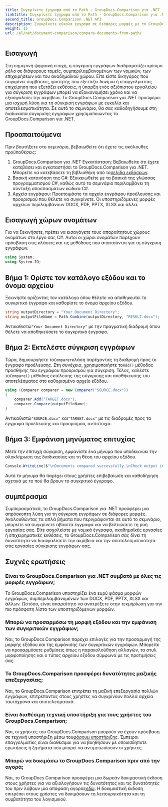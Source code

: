 ```yaml
---
title: Συγκρίνετε έγγραφα από το Path - GroupDocs.Comparison για .NET
linktitle: Συγκρίνετε έγγραφα από το Path - GroupDocs.Comparison για .NET
second_title: GroupDocs.Comparison .NET API
description: Συγκρίνετε εύκολα έγγραφα σε διάφορες μορφές με το GroupDocs.Comparison για .NET. Εξοικονομήστε χρόνο και εξασφαλίστε ακρίβεια σε νομικές, ακαδημαϊκές και επιχειρηματικές εργασίες.
weight: 15
url: /el/net/document-comparison/compare-documents-from-path/
---
```

## Εισαγωγή
Στη σημερινή ψηφιακή εποχή, η σύγκριση εγγράφων διαδραματίζει κρίσιμο ρόλο σε διάφορους τομείς, συμπεριλαμβανομένων των νομικών, των επιχειρήσεων και του ακαδημαϊκού χώρου. Είτε είστε δικηγόρος που συγκρίνει συμβάσεις, φοιτητής που εξετάζει δοκίμια ή επαγγελματίας επιχείρηση που εξετάζει εκθέσεις, η ύπαρξη ενός αξιόπιστου εργαλείου για σύγκριση εγγράφων μπορεί να εξοικονομήσει χρόνο και να εξασφαλίσει την ακρίβεια. Το GroupDocs.Comparison για .NET προσφέρει μια ισχυρή λύση για τη σύγκριση εγγράφων με ευκολία και αποτελεσματικότητα. Σε αυτό το σεμινάριο, θα σας καθοδηγήσουμε στη διαδικασία σύγκρισης εγγράφων χρησιμοποιώντας το GroupDocs.Comparison για .NET.
## Προαπαιτούμενα
Πριν βουτήξετε στο σεμινάριο, βεβαιωθείτε ότι έχετε τις ακόλουθες προϋποθέσεις:
1. GroupDocs.Comparison για .NET Εγκατάσταση: Βεβαιωθείτε ότι έχετε κατεβάσει και εγκαταστήσει το GroupDocs.Comparison για .NET. Μπορείτε να κατεβάσετε τη βιβλιοθήκη από το[σελίδα εκδόσεων](https://releases.groupdocs.com/comparison/net/).
2. Βασική κατανόηση της C#: Εξοικειωθείτε με τα βασικά της γλώσσας προγραμματισμού C#, καθώς αυτό το σεμινάριο περιλαμβάνει τη σύνταξη αποσπασμάτων κώδικα C#.
3. Αρχεία εγγράφου: Προετοιμάστε τα αρχεία εγγράφου προέλευσης και προορισμού που θέλετε να συγκρίνετε. Οι υποστηριζόμενες μορφές αρχείων περιλαμβάνουν DOCX, PDF, PPTX, XLSX και άλλα.

## Εισαγωγή χώρων ονομάτων
Για να ξεκινήσετε, πρέπει να εισαγάγετε τους απαραίτητους χώρους ονομάτων στο έργο σας C#. Αυτοί οι χώροι ονομάτων παρέχουν πρόσβαση στις κλάσεις και τις μεθόδους που απαιτούνται για τη σύγκριση εγγράφων.
```csharp
using System;
using System.IO;
```
## Βήμα 1: Ορίστε τον κατάλογο εξόδου και το όνομα αρχείου
Ξεκινήστε ορίζοντας τον κατάλογο όπου θέλετε να αποθηκευτεί το συγκριτικό έγγραφο και καθορίστε το όνομα αρχείου εξόδου.
```csharp
string outputDirectory = "Your Document Directory";
string outputFileName = Path.Combine(outputDirectory, "RESULT.docx");
```
 Αντικαθιστώ`"Your Document Directory"` με την πραγματική διαδρομή όπου θέλετε να αποθηκεύσετε το συγκριτικό έγγραφο.
## Βήμα 2: Εκτελέστε σύγκριση εγγράφων
 Τώρα, δημιουργήστε το`Comparer`κλάση παρέχοντας τη διαδρομή προς το έγγραφο προέλευσης. Στη συνέχεια, χρησιμοποιήστε το`Add()` μέθοδος προσθήκης του εγγράφου προορισμού για σύγκριση. Τέλος, καλέστε το`Compare()` μέθοδος εκτέλεσης της σύγκρισης και αποθήκευσης του αποτελέσματος στο καθορισμένο αρχείο εξόδου.
```csharp
using (Comparer comparer = new Comparer("SOURCE.docx"))
{
    comparer.Add("TARGET.docx");
    comparer.Compare(outputFileName);
}
```
 Αντικαθιστώ`"SOURCE.docx"` και`"TARGET.docx"` με τις διαδρομές προς τα έγγραφα προέλευσης και προορισμού, αντίστοιχα.
## Βήμα 3: Εμφάνιση μηνύματος επιτυχίας
Μετά την επιτυχή σύγκριση, εμφανίστε ένα μήνυμα που υποδεικνύει την ολοκλήρωση της διαδικασίας και τη θέση του αρχείου εξόδου.
```csharp
Console.WriteLine($"\nDocuments compared successfully.\nCheck output in {outputDirectory}.");
```
Αυτό το μήνυμα θα παρέχει στους χρήστες επιβεβαίωση και καθοδήγηση σχετικά με το πού θα βρουν το συγκριτικό έγγραφο.

## συμπέρασμα
Συμπερασματικά, το GroupDocs.Comparison για .NET προσφέρει μια απρόσκοπτη λύση για τη σύγκριση εγγράφων σε διάφορες μορφές. Ακολουθώντας τα απλά βήματα που περιγράφονται σε αυτό το σεμινάριο, μπορείτε να συγκρίνετε αβίαστα έγγραφα και να βελτιώσετε τη ροή εργασίας σας. Είτε ασχολείστε με νομικά έγγραφα, ακαδημαϊκές εργασίες ή επιχειρηματικές εκθέσεις, το GroupDocs.Comparison σάς δίνει τη δυνατότητα να διασφαλίσετε την ακρίβεια και την αποτελεσματικότητα στις εργασίες σύγκρισης εγγράφων σας.
## Συχνές ερωτήσεις
### Είναι το GroupDocs.Comparison για .NET συμβατό με όλες τις μορφές εγγράφων;
Το GroupDocs.Comparison υποστηρίζει ένα ευρύ φάσμα μορφών εγγράφων, συμπεριλαμβανομένων των DOCX, PDF, PPTX, XLSX και άλλων. Ωστόσο, είναι απαραίτητο να ανατρέξετε στην τεκμηρίωση για την πιο πρόσφατη λίστα των υποστηριζόμενων μορφών.
### Μπορώ να προσαρμόσω τη μορφή εξόδου και την εμφάνιση των συγκριτικών εγγράφων;
Ναι, το GroupDocs.Comparison παρέχει επιλογές για την προσαρμογή της μορφής εξόδου και της εμφάνισης των συγκριτικών εγγράφων. Μπορείτε να προσαρμόσετε ρυθμίσεις όπως η παρακολούθηση αλλαγών, τα στυλ μορφοποίησης και ο τύπος αρχείου εξόδου σύμφωνα με τις προτιμήσεις σας.
### Το GroupDocs.Comparison προσφέρει δυνατότητες μαζικής επεξεργασίας;
Ναι, το GroupDocs.Comparison επιτρέπει τη μαζική επεξεργασία πολλών εγγράφων, επιτρέποντας στους χρήστες να συγκρίνουν πολλά αρχεία ταυτόχρονα και αποτελεσματικά.
### Είναι διαθέσιμη τεχνική υποστήριξη για τους χρήστες του GroupDocs.Comparison;
 Ναι, οι χρήστες του GroupDocs.Comparison μπορούν να έχουν πρόσβαση σε τεχνική υποστήριξη μέσω του[φόρουμ υποστήριξης](https://forum.groupdocs.com/c/comparison/12). Έμπειροι επαγγελματίες είναι διαθέσιμοι για να βοηθήσουν με οποιεσδήποτε ερωτήσεις ή ζητήματα που μπορεί να αντιμετωπίσουν οι χρήστες.
### Μπορώ να δοκιμάσω το GroupDocs.Comparison πριν από την αγορά;
 Ναι, το GroupDocs.Comparison προσφέρει μια δωρεάν δοκιμαστική έκδοση στους χρήστες για να αξιολογήσουν τις δυνατότητες και τις δυνατότητές του πριν λάβουν μια απόφαση αγοράς[εδώ](https://releases.groupdocs.com/). Η δοκιμαστική έκδοση επιτρέπει στους χρήστες να δοκιμάσουν τη λειτουργικότητα και τη συμβατότητα του λογισμικού.